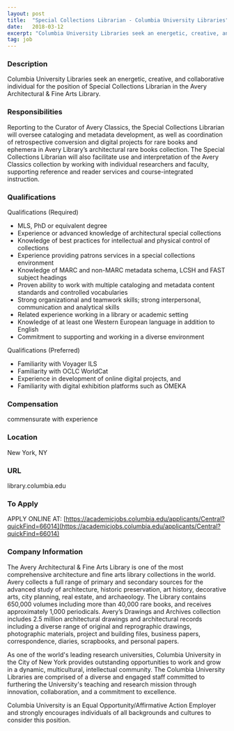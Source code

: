 ```yaml
---
layout: post
title:  "Special Collections Librarian - Columbia University Libraries"
date:   2018-03-12
excerpt: "Columbia University Libraries seek an energetic, creative, and collaborative individual for the position of Special Collections Librarian in the Avery Architectural & Fine Arts Library."
tag: job
---
```


### Description   

Columbia University Libraries seek an energetic, creative, and collaborative individual for the position of Special Collections Librarian in the Avery Architectural & Fine Arts Library.


### Responsibilities   

Reporting to the Curator of Avery Classics, the Special Collections Librarian will oversee cataloging and metadata development, as well as coordination of retrospective conversion and digital projects for rare books and ephemera in Avery Library’s architectural rare books collection. The Special Collections Librarian will also facilitate use and interpretation of the Avery Classics collection by working with individual researchers and faculty, supporting reference and reader services and course-integrated instruction.


### Qualifications   

Qualifications (Required)
- MLS, PhD or equivalent degree 
- Experience or advanced knowledge of architectural special collections
- Knowledge of best practices for intellectual and physical control of collections 
- Experience providing patrons services in a special collections environment
- Knowledge of MARC and non-MARC metadata schema, LCSH and FAST subject headings
- Proven ability to work with multiple cataloging and metadata content standards and controlled vocabularies
- Strong organizational and teamwork skills; strong interpersonal, communication and analytical skills
- Related experience working in a library or academic setting
- Knowledge of at least one Western European language in addition to English 
- Commitment to supporting and working in a diverse environment

Qualifications (Preferred)
- Familiarity with Voyager ILS
- Familiarity with OCLC WorldCat
- Experience in development of online digital projects, and
- Familiarity with digital exhibition platforms such as OMEKA



### Compensation   

commensurate with experience


### Location   

New York, NY


### URL   

library.columbia.edu

### To Apply   

APPLY ONLINE AT: [https://academicjobs.columbia.edu/applicants/Central?quickFind=66014](https://academicjobs.columbia.edu/applicants/Central?quickFind=66014)


### Company Information   

The Avery Architectural & Fine Arts Library is one of the most comprehensive architecture and fine arts library collections in the world. Avery collects a full range of primary and secondary sources for the advanced study of architecture, historic preservation, art history, decorative arts, city planning, real estate, and archaeology. The Library contains 650,000 volumes including more than 40,000 rare books, and receives approximately 1,000 periodicals. Avery’s Drawings and Archives collection includes 2.5 million architectural drawings and architectural records including a diverse range of original and reprographic drawings, photographic materials, project and building files, business papers, correspondence, diaries, scrapbooks, and personal papers. 

As one of the world's leading research universities, Columbia University in the City of New York provides outstanding opportunities to work and grow in a dynamic, multicultural, intellectual community. The Columbia University Libraries are comprised of a diverse and engaged staff committed to furthering the University's teaching and research mission through innovation, collaboration, and a commitment to excellence.

Columbia University is an Equal Opportunity/Affirmative Action Employer and strongly encourages individuals of all backgrounds and cultures to consider this position.




